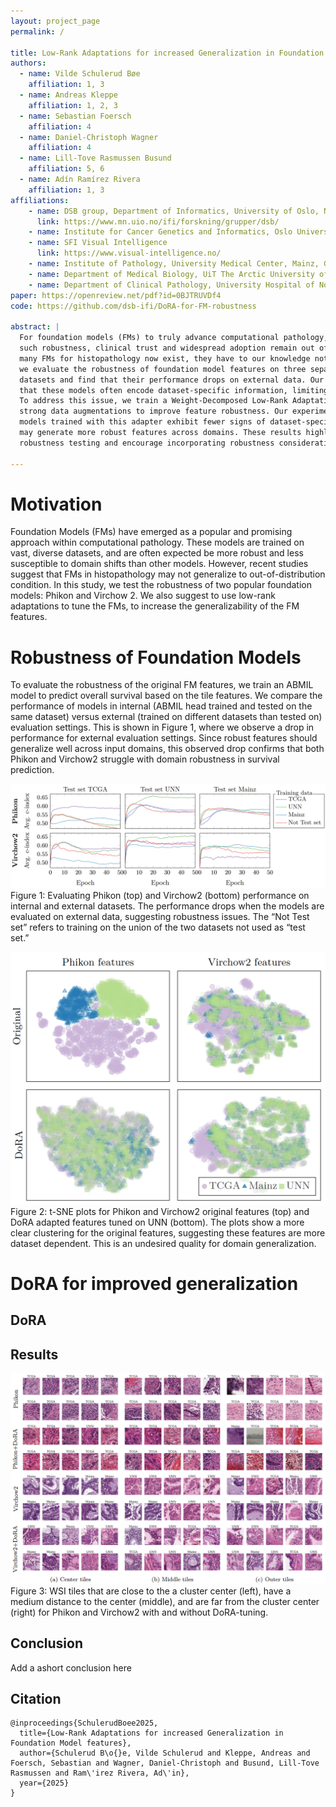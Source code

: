 ```yaml
---
layout: project_page
permalink: /

title: Low-Rank Adaptations for increased Generalization in Foundation Model features
authors:
  - name: Vilde Schulerud Bøe
    affiliation: 1, 3
  - name: Andreas Kleppe
    affiliation: 1, 2, 3
  - name: Sebastian Foersch
    affiliation: 4
  - name: Daniel-Christoph Wagner
    affiliation: 4
  - name: Lill-Tove Rasmussen Busund
    affiliation: 5, 6
  - name: Adín Ramírez Rivera
    affiliation: 1, 3
affiliations:
    - name: DSB group, Department of Informatics, University of Oslo, Norway
      link: https://www.mn.uio.no/ifi/forskning/grupper/dsb/
    - name: Institute for Cancer Genetics and Informatics, Oslo University Hospital, Norway
    - name: SFI Visual Intelligence
      link: https://www.visual-intelligence.no/
    - name: Institute of Pathology, University Medical Center, Mainz, Germany
    - name: Department of Medical Biology, UiT The Arctic University of Norway, Tromsø, Norway
    - name: Department of Clinical Pathology, University Hospital of North Norway, Tromsø, Norway
paper: https://openreview.net/pdf?id=0BJTRUVDf4
code: https://github.com/dsb-ifi/DoRA-for-FM-robustness

abstract: |
  For foundation models (FMs) to truly advance computational pathology, they must deliver consistent and reliable predictions under diverse, unseen test conditions. Without
  such robustness, clinical trust and widespread adoption remain out of reach. Although
  many FMs for histopathology now exist, they have to our knowledge not been systematically tested for robustness by external researchers on independent datasets. In this study,
  we evaluate the robustness of foundation model features on three separate histopathology
  datasets and find that their performance drops on external data. Our analysis also reveals
  that these models often encode dataset-specific information, limiting their generalizability.
  To address this issue, we train a Weight-Decomposed Low-Rank Adaptation (DoRA) with
  strong data augmentations to improve feature robustness. Our experiments show that
  models trained with this adapter exhibit fewer signs of dataset-specific information and
  may generate more robust features across domains. These results highlight the need for
  robustness testing and encourage incorporating robustness considerations into the development, training, and tuning of FMs for histopathology.

---
```


# Motivation
Foundation Models (FMs) have emerged as a popular and promising approach within computational pathology. These models are trained on vast, diverse datasets, and are often expected be more robust and less susceptible to domain shifts than other models. However, recent studies suggest that FMs in histopathology may not generalize to out-of-distribution condition. In this study, we test the robustness of two popular foundation models: Phikon and Virchow 2. We also suggest to use low-rank adaptations to tune the FMs, to increase the generalizability of the FM features.

# Robustness of Foundation Models
To evaluate the robustness of the original FM features, we train an ABMIL model to predict overall survival based on the tile features. We compare the performance of models in internal (ABMIL head trained and tested on the same dataset) versus external (trained on different datasets than tested on) evaluation settings. This is shown in Figure 1, where we observe a drop in performance for external evaluation settings. Since robust features should generalize well across input domains, this observed drop confirms that both Phikon and Virchow2 struggle with domain robustness in survival prediction.

![Figure 1](survival.png)
Figure 1: Evaluating Phikon (top) and Virchow2 (bottom) performance on internal and external datasets. The performance drops when the models are evaluated on external data, suggesting robustness issues. The “Not Test set” refers to training on the union of the two datasets not used as “test set.”

![Figure 2](tsne.png)
Figure 2: t-SNE plots for Phikon and Virchow2 original features (top) and DoRA adapted features tuned on UNN (bottom). The plots show a more clear clustering for the original features, suggesting these features are more dataset dependent. This is an undesired quality for domain generalization.

# DoRA for improved generalization

## DoRA

## Results
![Figure 3](tiles.png)
Figure 3: WSI tiles that are close to the a cluster center (left), have a medium distance to the center (middle), and are far from the cluster center (right) for Phikon and Virchow2 with and without DoRA-tuning.

## Conclusion

Add a ashort conclusion here

## Citation
```
@inproceedings{SchulerudBoee2025,
  title={Low-Rank Adaptations for increased Generalization in Foundation Model features},
  author={Schulerud B\o{}e, Vilde Schulerud and Kleppe, Andreas and Foersch, Sebastian and Wagner, Daniel-Christoph and Busund, Lill-Tove Rasmussen and Ram\'irez Rivera, Ad\'in},
  year={2025}
}
```
